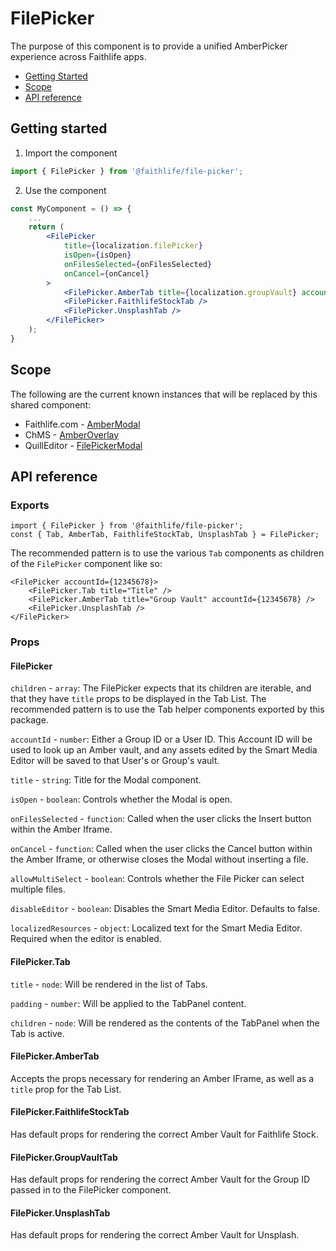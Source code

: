 # FilePicker

The purpose of this component is to provide a unified AmberPicker experience across Faithlife apps.

- [Getting Started](#getting-started)
- [Scope](#scope)
- [API reference](#api-reference)

## Getting started

1. Import the component

```jsx
import { FilePicker } from '@faithlife/file-picker';
```

2. Use the component

```jsx
const MyComponent = () => {
	...
	return (
		<FilePicker
			title={localization.filePicker}
			isOpen={isOpen}
			onFilesSelected={onFilesSelected}
			onCancel={onCancel}
		>
			<FilePicker.AmberTab title={localization.groupVault} accountId={12345678} />
			<FilePicker.FaithlifeStockTab />
			<FilePicker.UnsplashTab />
		</FilePicker>
	);
}
```

## Scope

The following are the current known instances that will be replaced by this shared component:

- Faithlife.com - [AmberModal](https://git.faithlife.dev/Logos/Faithlife/blob/master/src/Faithlife.Web/Scripts/src/components/shared/photo-picker/amber-modal.jsx)
- ChMS - [AmberOverlay](https://git.faithlife.dev/Logos/ChurchManagement/blob/cc1a09afeab6b92095db0e7d1cd4f9e3f6674cf2/chms-tool/src/components/Shared/AmberOverlay/index.tsx)
- QuillEditor - [FilePickerModal](https://git.faithlife.dev/Logos/FaithlifeEquipment/blob/master/packages/quill-editor/src/components/FilePickerModal/index.tsx)

## API reference

### Exports

```
import { FilePicker } from '@faithlife/file-picker';
const { Tab, AmberTab, FaithlifeStockTab, UnsplashTab } = FilePicker;

```

The recommended pattern is to use the various `Tab` components as children of the `FilePicker` component like so:

```
<FilePicker accountId={12345678}>
	<FilePicker.Tab title="Title" />
	<FilePicker.AmberTab title="Group Vault" accountId={12345678} />
	<FilePicker.UnsplashTab />
</FilePicker>
```

### Props

#### FilePicker

`children` - `array`: The FilePicker expects that its children are iterable, and that they have `title` props to be displayed in the Tab List. The recommended pattern is to use the Tab helper components exported by this package.

`accountId` - `number`: Either a Group ID or a User ID. This Account ID will be used to look up an Amber vault, and any assets edited by the Smart Media Editor will be saved to that User's or Group's vault.

`title` - `string`: Title for the Modal component.

`isOpen` - `boolean`: Controls whether the Modal is open.

`onFilesSelected` - `function`: Called when the user clicks the Insert button within the Amber Iframe.

`onCancel` - `function`: Called when the user clicks the Cancel button within the Amber Iframe, or otherwise closes the Modal without inserting a file.

`allowMultiSelect` - `boolean`: Controls whether the File Picker can select multiple files.

`disableEditor` - `boolean`: Disables the Smart Media Editor. Defaults to false.

`localizedResources` - `object`: Localized text for the Smart Media Editor. Required when the editor is enabled.

#### FilePicker.Tab

`title` - `node`: Will be rendered in the list of Tabs.

`padding` - `number`: Will be applied to the TabPanel content.

`children` - `node`: Will be rendered as the contents of the TabPanel when the Tab is active.

#### FilePicker.AmberTab

Accepts the props necessary for rendering an Amber IFrame, as well as a `title` prop for the Tab List.

#### FilePicker.FaithlifeStockTab

Has default props for rendering the correct Amber Vault for Faithlife Stock.

#### FilePicker.GroupVaultTab

Has default props for rendering the correct Amber Vault for the Group ID passed in to the FilePicker component.

#### FilePicker.UnsplashTab

Has default props for rendering the correct Amber Vault for Unsplash.
